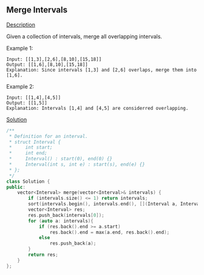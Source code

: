 ## Merge Intervals

[Description](https://leetcode.com/problems/merge-intervals/description/)

Given a collection of intervals, merge all overlapping intervals.

Example 1:
```
Input: [[1,3],[2,6],[8,10],[15,18]]
Output: [[1,6],[8,10],[15,18]]
Explanation: Since intervals [1,3] and [2,6] overlaps, merge them into [1,6].
```
Example 2:
```
Input: [[1,4],[4,5]]
Output: [[1,5]]
Explanation: Intervals [1,4] and [4,5] are considerred overlapping.
```
[Solution]()
```c++
/**
 * Definition for an interval.
 * struct Interval {
 *     int start;
 *     int end;
 *     Interval() : start(0), end(0) {}
 *     Interval(int s, int e) : start(s), end(e) {}
 * };
 */
class Solution {
public:
    vector<Interval> merge(vector<Interval>& intervals) {
        if (intervals.size() <= 1) return intervals;
        sort(intervals.begin(), intervals.end(), [](Interval a, Interval b){return a.start < b.start;});
        vector<Interval> res;
        res.push_back(intervals[0]);
        for (auto a: intervals){
            if (res.back().end >= a.start)
                res.back().end = max(a.end, res.back().end);
            else
                res.push_back(a);
        }
        return res;
    }
};
```
